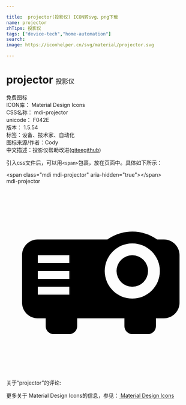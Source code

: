 ```yaml
---

title:  projector(投影仪) ICON转svg、png下载
name: projector
zhTips: 投影仪
tags: ["device-tech","home-automation"]
search: 
image: https://iconhelper.cn/svg/material/projector.svg

---
```


# projector  <small style="font-size: 60%;font-weight: 100">投影仪</small>


<div class="detail-page">
<p>
<span><span class="badge-success badge">免费图标</span> </span>
<br/>
<span>
ICON库：
<span class="badge-secondary badge">Material Design Icons</span> 
</span>
<br/>
<span>
CSS名称：
<span class="badge-secondary badge">mdi-projector</span> 
</span>
<br/>
<span>
unicode：
<span class="badge-secondary badge">F042E</span> 
<copy-btn content='F042E' btn-title=""></copy-btn>
<copy-btn :content='String.fromCodePoint(parseInt("F042E", 16))' btn-title="复制U"></copy-btn>
</span>
<br/>
<span>
版本：
<span class="badge-secondary badge">1.5.54</span> 
</span><br/><span>标签：<span class="badge-light badge"><router-link to="/tags/device-tech.html">设备、技术</router-link></span><span class="badge-light badge"><router-link to="/tags/home-automation.html">家、自动化</router-link></span></span>
<br/>
<span>图标来源/作者：<span class="badge-light badge">Cody</span></span> 
<br/>
<span class="zh-detail">中文描述：<span class="badge-primary badge">投影仪</span><span class="help-link"><span>帮助改进</span>(<a href="https://gitee.com/liuwave/icon-helper/edit/master/json/material/projector.json" target="_blank" rel="noopener noreferrer">gitee</a><a href="https://github.com/liuwave/icon-helper/edit/master/json/material/projector.json" target="_blank" rel="noopener noreferrer">github</a></span>)</span><br/>
</p>
</div>
<div class="alert alert-dark">
  <i class="mdi mdi-projector mdi-48px"></i>
  <i class="mdi mdi-projector mdi-36px"></i>
  <i class="mdi mdi-projector mdi-24px"></i>
  <i class="mdi mdi-projector mdi-18px"></i>
</div>
<div>
  <p>引入css文件后，可以用<code>&lt;span&gt;</code>包裹，放在页面中。具体如下所示：    
  </p>
  <div class="alert alert-primary" style="font-size: 14px">
    &lt;span class="mdi mdi-projector" aria-hidden="true"&gt;&lt;/span&gt;
    <copy-btn content='<span class="mdi mdi-projector" aria-hidden="true"></span>'></copy-btn>
  </div>
  <div class="alert alert-secondary">
    <i class="mdi mdi-projector"
    style="font-size: 24px"
    aria-hidden="true"></i> mdi-projector
    <copy-btn content="mdi-projector" btn-title="复制图标名称"></copy-btn>
  </div>
</div>
<div id="svg" class="svg-wrap">
<svg xmlns="http://www.w3.org/2000/svg" viewBox="0 0 24 24"><path d="M16,6C14.87,6 13.77,6.35 12.84,7H4C2.89,7 2,7.89 2,9V15C2,16.11 2.89,17 4,17H5V18A1,1 0 0,0 6,19H8A1,1 0 0,0 9,18V17H15V18A1,1 0 0,0 16,19H18A1,1 0 0,0 19,18V17H20C21.11,17 22,16.11 22,15V9C22,7.89 21.11,7 20,7H19.15C18.23,6.35 17.13,6 16,6M16,7.5A3.5,3.5 0 0,1 19.5,11A3.5,3.5 0 0,1 16,14.5A3.5,3.5 0 0,1 12.5,11A3.5,3.5 0 0,1 16,7.5M4,9H8V10H4V9M16,9A2,2 0 0,0 14,11A2,2 0 0,0 16,13A2,2 0 0,0 18,11A2,2 0 0,0 16,9M4,11H8V12H4V11M4,13H8V14H4V13Z" /></svg>
</div>
<detail full-name='mdi-projector'></detail>
<div>
<p>关于“projector”的评论:</p>
</div>
<Vssue title="关于“projector”的评论" ></Vssue>    
<div><p>更多关于 Material Design Icons的信息，参见：<a target="_blank" href="https://iconhelper.cn/material.html"> Material Design Icons</a>
</p></div>
